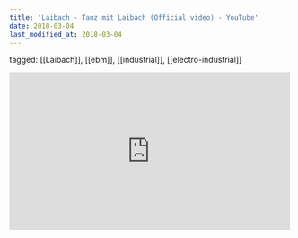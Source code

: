 ```yaml
---
title: 'Laibach - Tanz mit Laibach (Official video) - YouTube'
date: 2018-03-04
last_modified_at: 2018-03-04
---
```

tagged: [[Laibach]], [[ebm]], [[industrial]], [[electro-industrial]]
<iframe allow="accelerometer; autoplay; clipboard-write; encrypted-media; gyroscope; picture-in-picture" allowfullscreen="" frameborder="0" height="281" id="youtube_iframe" src="https://www.youtube.com/embed/Glu9wA4HjE0?feature=oembed&amp;enablejsapi=1&amp;origin=https://safe.txmblr.com&amp;wmode=opaque" width="500"></iframe>